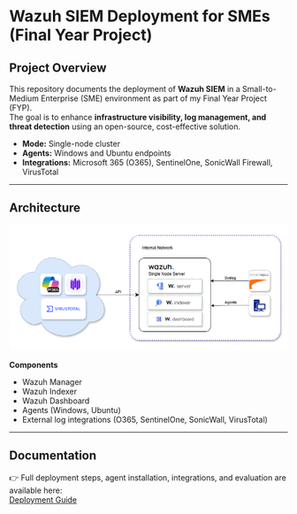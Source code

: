 # Wazuh SIEM Deployment for SMEs (Final Year Project)

## Project Overview
This repository documents the deployment of **Wazuh SIEM** in a Small-to-Medium Enterprise (SME) environment as part of my Final Year Project (FYP).  
The goal is to enhance **infrastructure visibility, log management, and threat detection** using an open-source, cost-effective solution.  

- **Mode:** Single-node cluster  
- **Agents:** Windows and Ubuntu endpoints  
- **Integrations:** Microsoft 365 (O365), SentinelOne, SonicWall Firewall, VirusTotal  

---

## Architecture
![Architecture Diagram](images/architecture.png)

**Components**
- Wazuh Manager  
- Wazuh Indexer  
- Wazuh Dashboard  
- Agents (Windows, Ubuntu)  
- External log integrations (O365, SentinelOne, SonicWall, VirusTotal)  

---

## Documentation
👉 Full deployment steps, agent installation, integrations, and evaluation are available here:  
[Deployment Guide](docs/DEPLOYMENT.md)
